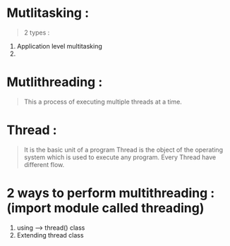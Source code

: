 # Mutlitasking :

> 2 types :
1) Application level multitasking
2) 

# Mutlithreading :
> This  a process of executing multiple threads at a time.

# Thread :
> It is the basic unit of a program
> Thread is the object of the operating system which is used to execute any program.
> Every Thread have different flow.

# 2 ways to perform multithreading : (import module called threading)
1) using --> thread() class
2) Extending thread class